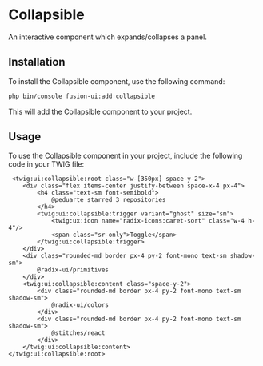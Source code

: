 # Collapsible

An interactive component which expands/collapses a panel.

## Installation

To install the Collapsible component, use the following command:

```bash
php bin/console fusion-ui:add collapsible
```

This will add the Collapsible component to your project.

## Usage

To use the Collapsible component in your project, include the following code in your TWIG file:

```Twig
 <twig:ui:collapsible:root class="w-[350px] space-y-2">
    <div class="flex items-center justify-between space-x-4 px-4">
        <h4 class="text-sm font-semibold">
            @peduarte starred 3 repositories
        </h4>
        <twig:ui:collapsible:trigger variant="ghost" size="sm">
            <twig:ux:icon name="radix-icons:caret-sort" class="w-4 h-4"/>
            <span class="sr-only">Toggle</span>
        </twig:ui:collapsible:trigger>
    </div>
    <div class="rounded-md border px-4 py-2 font-mono text-sm shadow-sm">
        @radix-ui/primitives
    </div>
    <twig:ui:collapsible:content class="space-y-2">
        <div class="rounded-md border px-4 py-2 font-mono text-sm shadow-sm">
            @radix-ui/colors
        </div>
        <div class="rounded-md border px-4 py-2 font-mono text-sm shadow-sm">
            @stitches/react
        </div>
    </twig:ui:collapsible:content>
</twig:ui:collapsible:root>
```